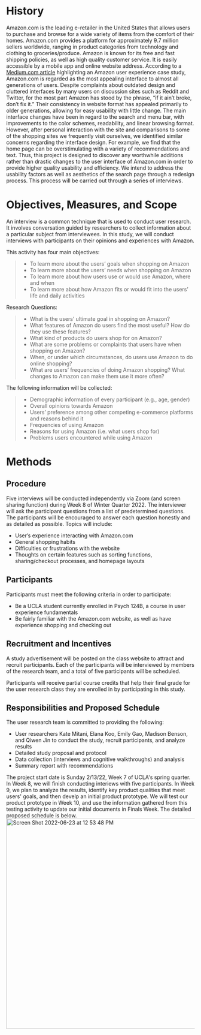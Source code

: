 # History
Amazon.com is the leading e-retailer in the United States that allows users to purchase and browse for a wide variety of items from the comfort of their homes. Amazon.com provides a platform for approximately 9.7 million sellers worldwide, ranging in product categories from technology and clothing to groceries/produce. Amazon is known for its free and fast shipping policies, as well as high quality customer service. It is easily accessible by a mobile app and online website address. 
According to a [Medium.com article](https://medium.com/@the_manifest/amazons-user-experience-a-case-study-fb567f79b51f) highlighting an Amazon user experience case study, Amazon.com is regarded as the most appealing interface to almost all generations of users. Despite complaints about outdated design and cluttered interfaces by many users on discussion sites such as Reddit and Twitter, for the most part Amazon has stood by the phrase, “if it ain’t broke, don’t fix it.” Their consistency in website format has appealed primarily to older generations, allowing for easy usability with little change. The main interface changes have been in regard to the search and menu bar, with improvements to the color schemes, readability, and linear browsing format. However, after personal interaction with the site and comparisons to some of the shopping sites we frequently visit ourselves, we identified similar concerns regarding the interface design. For example, we find that the home page can be overstimulating with a variety of recommendations and text.
Thus, this project is designed to discover any worthwhile additions rather than drastic changes to the user interface of Amazon.com in order to provide higher quality usability and efficiency. We intend to address the usability factors as well as aesthetics of the search page through a redesign process. This process will be carried out through a series of interviews.

# Objectives, Measures, and Scope
An interview is a common technique that is used to conduct user research. It involves conversation guided by researchers to collect information about a particular subject from interviewees. In this study, we will conduct interviews with participants on their opinions and experiences with Amazon.

This activity has four main objectives:
> - To learn more about the users’ goals when shopping on Amazon
> - To learn more about the users’ needs when shopping on Amazon
> - To learn more about how users use or would use Amazon, where and when
> - To learn more about how Amazon fits or would fit into the users’ life and daily activities

Research Questions:
> - What is the users’ ultimate goal in shopping on Amazon?
> - What features of Amazon do users find the most useful? How do they use these features?
> - What kind of products do users shop for on Amazon?
> - What are some problems or complaints that users have when shopping on Amazon?
> - When, or under which circumstances, do users use Amazon to do online shopping?
> - What are users’ frequencies of doing Amazon shopping? What changes to Amazon can make them use it more often?

The following information will be collected:
> - Demographic information of every participant (e.g., age, gender)
> - Overall opinions towards Amazon
> - Users’ preference among other competing e-commerce platforms and reasons behind it
> - Frequencies of using Amazon
> - Reasons for using Amazon (i.e. what users shop for)
> - Problems users encountered while using Amazon

# Methods
## Procedure
Five interviews will be conducted independently via Zoom (and screen sharing function) during Week 8 of Winter Quarter 2022. The interviewer will ask the participant questions from a list of predetermined questions. The participants will be encouraged to answer each question honestly and as detailed as possible. 
Topics will include:
- User’s experience interacting with Amazon.com
- General shopping habits
- Difficulties or frustrations with the website
- Thoughts on certain features such as sorting functions, sharing/checkout processes, and homepage layouts

## Participants
Participants must meet the following criteria in order to participate:
- Be a UCLA student currently enrolled in Psych 124B, a course in user experience fundamentals
- Be fairly familiar with the Amazon.com website, as well as have experience shopping and checking out

## Recruitment and Incentives
A study advertisement will be posted on the class website to attract and recruit participants. Each of the participants will be interviewed by members of the research team, and a total of five participants will be scheduled.  

Participants will receive partial course credits that help their final grade for the user research class they are enrolled in by participating in this study.

## Responsibilities and Proposed Schedule
The user research team is committed to providing the following:
- User researchers Kate Mitani, Elana Koo, Emily Gao, Madison Benson, and Qiwen Jin to conduct the study, recruit participants, and analyze results
- Detailed study proposal and protocol 
- Data collection (interviews and cognitive walkthroughs) and analysis
- Summary report with recommendations

The project start date is Sunday 2/13/22, Week 7 of UCLA's spring quarter. In Week 8, we will finish conducting interiews with five participants. In Week 9, we plan to analyze the results, identify key product qualities that meet users' goals, and then develp an initial product prototype. We will test our product prototype in Week 10, and use the information gathered from this testing activity to update our initial documents in Finals Week. The detailed proposed schedule is below.  
<img width="561" alt="Screen Shot 2022-06-23 at 12 53 48 PM" src="https://user-images.githubusercontent.com/102703477/175385867-8e6bbd82-9caa-4bd3-a2b5-78ac079503bc.png">


